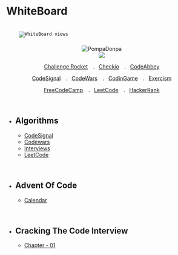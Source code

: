 # WhiteBoard

<code>
    <img src="https://komarev.com/ghpvc/?username=PompaDonpa&label=Views&color=blue" alt="WhiteBoard views" style="vertical-align:top; margin:4px"/>
</code>

<br />



<div align="center" >

<img src="https://spotify-github-profile.vercel.app/api/view?uid=31gd6e7vkodrxdzbtyr2olbylcea&cover_image=true&theme=novatorem&bar_color=0047ab&bar_color_cover=false" alt='PompaDonpa'/>

</div>


<div align="center" >

  <img src="https://www.codewars.com/users/PompaDonpa/badges/large" />
  
  <a href="https://challengerocket.com/profile/danielnaranjo">Challenge Rocket</a>&emsp;.&ensp;
  <a href="https://js.checkio.org/user/PompaDonpa/">Checkio</a>&emsp;.&ensp;
  <a href="https://js.checkio.org/user/PompaDonpa/">CodeAbbey</a>
   
</div>

<div align="center" >

  <a href="https://app.codesignal.com/profile/pompadonpa">CodeSignal</a>&emsp;.&ensp;
  <a href="https://www.codewars.com/users/PompaDonpa">CodeWars</a>&emsp;.&ensp;
  <a href="https://www.codingame.com/profile/6c30a3300f1cb4629458462fb23363688386564">CodinGame</a>&emsp;.&ensp;
  <a href="https://exercism.org/profiles/PompaDonpa">Exercism</a>

</div>

<div align="center" >

  <a href="https://www.freecodecamp.org/PompaDonpa/">FreeCodeCamp</a>&emsp;.&ensp;
  <a href="https://leetcode.com/PompaDonpa/">LeetCode</a>&emsp;.&ensp;
  <a href="https://www.hackerrank.com/PompaDonpa">HackerRank</a>

</div>

<br />

- ## Algorithms
  - [CodeSignal](https://github.com/PompaDonpa/WhiteBoard/tree/main/Algorithms/CodeSignal#cds)
  - [Codewars](https://github.com/PompaDonpa/WhiteBoard/tree/main/Algorithms/CodeWars)
  - [Interviews](https://github.com/PompaDonpa/WhiteBoard/tree/main/Algorithms/Interviews)
  - [LeetCode](https://github.com/PompaDonpa/WhiteBoard/tree/main/Algorithms/LeetCode)

<br />

- ## Advent Of Code
  - [Calendar](https://github.com/PompaDonpa/WhiteBoard/tree/main/Avent-Of-Code)


<br />

- ## Cracking The Code Interview
  - [Chapter - 01](https://github.com/PompaDonpa/WhiteBoard/tree/main/Cracking-The-Code-Interview/chapter%20-%2001)


